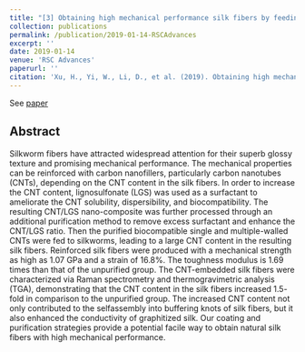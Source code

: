 ```yaml
---
title: "[3] Obtaining high mechanical performance silk fibers by feeding purified carbon nanotube/lignosulfonate composite to silkworms"
collection: publications
permalink: /publication/2019-01-14-RSCAdvances
excerpt: ''
date: 2019-01-14
venue: 'RSC Advances'
paperurl: ''
citation: 'Xu, H., Yi, W., Li, D., et al. (2019). Obtaining high mechanical performance silk fibers by feeding purified carbon nanotube/lignosulfonate composite to silkworms. RSC advances, 9(7), 3558-3569.'
---
```


See [paper](https://pubs.rsc.org/en/content/articlelanding/2019/ra/c8ra09934k)

## Abstract
Silkworm fibers have attracted widespread attention for their superb glossy texture and promising
mechanical performance. The mechanical properties can be reinforced with carbon nanofillers,
particularly carbon nanotubes (CNTs), depending on the CNT content in the silk fibers. In order to
increase the CNT content, lignosulfonate (LGS) was used as a surfactant to ameliorate the CNT solubility,
dispersibility, and biocompatibility. The resulting CNT/LGS nano-composite was further processed
through an additional purification method to remove excess surfactant and enhance the CNT/LGS ratio.
Then the purified biocompatible single and multiple-walled CNTs were fed to silkworms, leading to
a large CNT content in the resulting silk fibers. Reinforced silk fibers were produced with a mechanical
strength as high as 1.07 GPa and a strain of 16.8%. The toughness modulus is 1.69 times than that of the
unpurified group. The CNT-embedded silk fibers were characterized via Raman spectrometry and
thermogravimetric analysis (TGA), demonstrating that the CNT content in the silk fibers increased 1.5-
fold in comparison to the unpurified group. The increased CNT content not only contributed to the selfassembly
into buffering knots of silk fibers, but it also enhanced the conductivity of graphitized silk. Our
coating and purification strategies provide a potential facile way to obtain natural silk fibers with high
mechanical performance.


